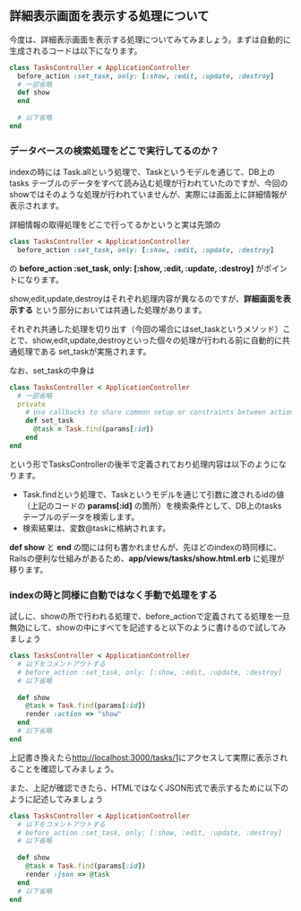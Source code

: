 ## 詳細表示画面を表示する処理について

今度は、詳細表示画面を表示する処理についてみてみましょう。まずは自動的に生成されるコードは以下になります。

```ruby
class TasksController < ApplicationController
  before_action :set_task, only: [:show, :edit, :update, :destroy]
  # 一部省略
  def show
  end
  
  # 以下省略
end
```

### データベースの検索処理をどこで実行してるのか？

indexの時には Task.allという処理で、Taskというモデルを通じて、DB上のtasks テーブルのデータをすべて読み込む処理が行われていたのですが、今回のshowではそのような処理が行われていませんが、実際には画面上に詳細情報が表示されます。

詳細情報の取得処理をどこで行ってるかというと実は先頭の

```ruby
class TasksController < ApplicationController
  before_action :set_task, only: [:show, :edit, :update, :destroy]
```

の **before_action :set_task, only: [:show, :edit, :update, :destroy]** がポイントになります。

show,edit,update,destroyはそれぞれ処理内容が異なるのですが、**詳細画面を表示する** という部分においては共通した処理があります。

それぞれ共通した処理を切り出す（今回の場合にはset_taskというメソッド）ことで、show,edit,update,destroyといった個々の処理が行われる前に自動的に共通処理である set_taskが実施されます。

なお、set_taskの中身は

```ruby
class TasksController < ApplicationController
  # 一部省略
  private
    # Use callbacks to share common setup or constraints between actions.
    def set_task
      @task = Task.find(params[:id])
    end
end
```

という形でTasksControllerの後半で定義されており処理内容は以下のようになります。

- Task.findという処理で、Taskというモデルを通じて引数に渡されるidの値（上記のコードの **params[:id]** の箇所）を検索条件として、DB上のtasks テーブルのデータを検索します。
- 検索結果は、変数@taskに格納されます。


**def show** と **end** の間には何も書かれませんが、先ほどのindexの時同様に、Railsの便利な仕組みがあるため、**app/views/tasks/show.html.erb** に処理が移ります。

### indexの時と同様に自動ではなく手動で処理をする

試しに、showの所で行われる処理で、before_actionで定義されてる処理を一旦無効にして、showの中にすべてを記述すると以下のように書けるので試してみましょう

```ruby
class TasksController < ApplicationController
  # 以下をコメントアウトする
  # before_action :set_task, only: [:show, :edit, :update, :destroy]
  # 以下省略
  
  def show
    @task = Task.find(params[:id])
    render :action => "show"
  end
  # 以下省略
end
```

上記書き換えたら[http://localhost:3000/tasks/1](http://localhost:3000/tasks/1)にアクセスして実際に表示されることを確認してみましょう。

また、上記が確認できたら、HTMLではなくJSON形式で表示するために以下のように記述してみましょう

```ruby
class TasksController < ApplicationController
  # 以下をコメントアウトする
  # before_action :set_task, only: [:show, :edit, :update, :destroy]
  # 以下省略
  
  def show
    @task = Task.find(params[:id])
    render :json => @task
  end
  # 以下省略
end
```
